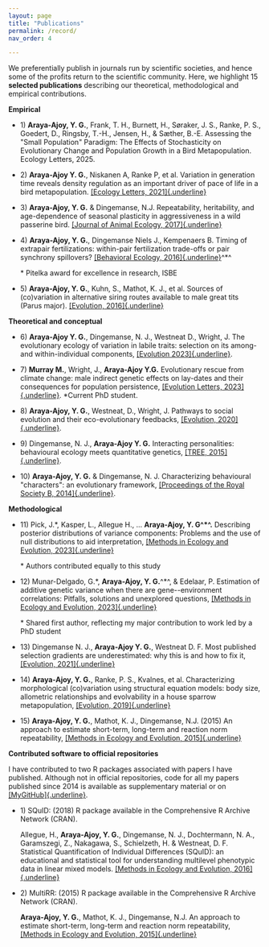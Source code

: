 ```yaml
---
layout: page
title: "Publications"
permalink: /record/
nav_order: 4

---
```


We preferentially publish in journals run by scientific societies, and hence some of the profits return to the scientific community. Here, we highlight 15 **selected publications** describing our theoretical, methodological and empirical contributions.

**Empirical**

-   1\) **Araya-Ajoy, Y. G.**, Frank, T. H., Burnett, H., Søraker, J.
    S., Ranke, P. S., Goedert, D., Ringsby, T.-H., Jensen, H., & Sæther,
    B.-E. Assessing the \"Small Population\" Paradigm: The Effects of
    Stochasticity on Evolutionary Change and Population Growth in a Bird
    Metapopulation. Ecology Letters, 2025.

-   2\) **Araya-Ajoy Y. G.**, Niskanen A, Ranke P, et al. Variation in
    generation time reveals density regulation as an important driver of
    pace of life in a bird metapopulation. [[Ecology Letters,
    2021]{.underline}](https://doi.org/10.1111/ele.13835)

-   3\) **Araya-Ajoy, Y. G.** & Dingemanse, N.J. Repeatability,
    heritability, and age-dependence of seasonal plasticity in
    aggressiveness in a wild passerine bird. [[Journal of Animal
    Ecology,
    2017]{.underline}]( https://doi.org/10.1111/1365-2656.12621)

-   4\) **Araya-Ajoy, Y. G.**, Dingemanse Niels J., Kempenaers B. Timing
    of extrapair fertilizations: within-pair fertilization trade-offs or
    pair synchrony spillovers? [[Behavioral Ecology,
    2016]{.underline}](https://doi.org/10.1093/beheco/arv187)^\*^

    \* Pitelka award for excellence in research, ISBE

-   5\) **Araya-Ajoy, Y. G.**, Kuhn, S., Mathot, K. J., et al. Sources
    of (co)variation in alternative siring routes available to male
    great tits (Parus major). [[Evolution,
    2016]{.underline}](https://doi.org/10.1111/evo.13024)

**Theoretical and conceptual**

-   6\) **Araya-Ajoy Y. G.**, Dingemanse, N. J., Westneat D., Wright, J.
    The evolutionary ecology of variation in labile traits: selection on
    its among- and within-individual components, [[Evolution
    2023]{.underline}](https://doi.org/10.1093/evolut/qpad136).

-   7\) **Murray M.**, Wright, J., **Araya-Ajoy Y.G.** Evolutionary
    rescue from climate change: male indirect genetic effects on
    lay-dates and their consequences for population persistence,
    [[Evolution Letters,
    2023]{.underline}](https://doi.org/10.1093/evlett/qrad022).
    \*Current PhD student.

-   8\) **Araya-Ajoy, Y. G.**, Westneat, D., Wright, J. Pathways to
    social evolution and their eco-evolutionary feedbacks, [[Evolution,
    2020]{.underline}](https://doi.org/10.1111/evo.14054).

-   9\) Dingemanse, N. J., **Araya-Ajoy Y. G.** Interacting
    personalities: behavioural ecology meets quantitative genetics,
    [[TREE,
    2015]{.underline}](https://doi.org/10.1016/j.tree.2014.12.002).

-   10\) **Araya-Ajoy, Y. G.** & Dingemanse, N. J. Characterizing
    behavioural "characters": an evolutionary framework, [[Proceedings
    of the Royal Society B,
    2014]{.underline}](https://doi.org/10.1098/rspb.2013.2645).

**Methodological**

-   11\) Pick, J.\*, Kasper, L., Allegue H., ... **Araya-Ajoy, Y.
    G^\*^.** Describing posterior distributions of variance components:
    Problems and the use of null distributions to aid interpretation,
    [[Methods in Ecology and Evolution,
    2023]{.underline}](https://doi.org/10.1111/2041-210X.14200)

    \* Authors contributed equally to this study

-   12\) Munar-Delgado, G.\*, **Araya-Ajoy, Y. G.**^\*^, & Edelaar, P.
    Estimation of additive genetic variance when there are
    gene--environment correlations: Pitfalls, solutions and unexplored
    questions, [[Methods in Ecology and Evolution,
    2023]{.underline}]( https://doi.org/10.1111/2041-210X.14098)

    \* Shared first author, reflecting my major contribution to work led
    by a PhD student

-   13\) Dingemanse N. J., **Araya-Ajoy Y. G.**, Westneat D. F. Most
    published selection gradients are underestimated: why this is and
    how to fix it, [[Evolution,
    2021]{.underline}]( https://doi.org/10.1111/evo.14198)

-   14\) **Araya-Ajoy, Y. G.**, Ranke, P. S., Kvalnes, et al.
    Characterizing morphological (co)variation using structural equation
    models: body size, allometric relationships and evolvability in a
    house sparrow metapopulation, [[Evolution,
    2019]{.underline}](https://doi.org/10.1111/evo.13668)

-   15\) **Araya-Ajoy, Y. G.**, Mathot, K. J., Dingemanse, N.J. (2015)
    An approach to estimate short-term, long-term and reaction norm
    repeatability, [[Methods in Ecology and Evolution,
    2015]{.underline}]( https://doi.org/10.1111/2041-210X.12430)

**Contributed software to official repositories**

I have contributed to two R packages associated with papers I have
published. Although not in official repositories, code for all my papers
published since 2014 is available as supplementary material or on
[[MyGitHub]{.underline}](https://github.com/YimenAraya-Ajoy).

-   1\) SQuID: (2018) R package available in the Comprehensive R Archive
    Network (CRAN).

    Allegue, H., **Araya-Ajoy, Y. G.**, Dingemanse, N. J.,
    Dochtermann, N. A., Garamszegi, Z., Nakagawa, S., Schielzeth, H. &
    Westneat, D. F. Statistical Quantification of Individual Differences
    (SQuID): an educational and statistical tool for understanding
    multilevel phenotypic data in linear mixed models. [[Methods in
    Ecology and Evolution,
    2016]{.underline}]( https://doi.org/10.1111/2041-210X.12659)

-   2\) MultiRR: (2015) R package available in the Comprehensive R
    Archive Network (CRAN).

    **Araya-Ajoy, Y. G.**, Mathot, K. J., Dingemanse, N.J. An approach
    to estimate short-term, long-term and reaction norm repeatability,
    [[Methods in Ecology and Evolution,
    2015]{.underline}]( https://doi.org/10.1111/2041-210X.12430)

